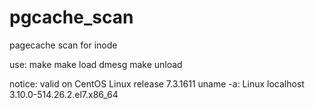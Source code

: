 # pgcache_scan
pagecache scan for inode

use:
    make
    make load
    dmesg
    make unload
    
notice:
   valid on CentOS Linux release 7.3.1611 
uname -a:
   Linux localhost 3.10.0-514.26.2.el7.x86_64
